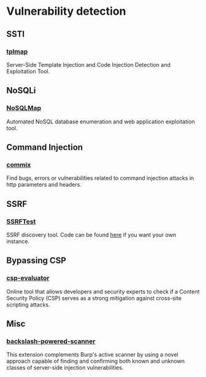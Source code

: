 # Vulnerability detection

## SSTI

### [tplmap](https://github.com/epinna/tplmap)
Server-Side Template Injection and Code Injection Detection and Exploitation Tool.


## NoSQLi

### [NoSQLMap](https://github.com/codingo/NoSQLMap)
Automated NoSQL database enumeration and web application exploitation tool. 

## Command Injection
### [commix](https://github.com/commixproject/commix)
Find bugs, errors or vulnerabilities related to command injection attacks in http parameters and headers.

## SSRF
### [SSRFTest](https://ssrftest.com/)
SSRF discovery tool. Code can be found [here](https://github.com/daeken/SSRFTest) if you want your own instance.

## Bypassing CSP
### [csp-evaluator](https://csp-evaluator.withgoogle.com/)
Online tool that allows developers and security experts to check if a Content Security Policy (CSP) serves as a strong mitigation against cross-site scripting attacks.

## Misc
### [backslash-powered-scanner](https://github.com/PortSwigger/backslash-powered-scanner)
This extension complements Burp's active scanner by using a novel approach capable of finding and confirming both known and unknown classes of server-side injection vulnerabilities.
